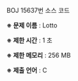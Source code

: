 BOJ 15637번 소스 코드

<b>※ 문제 이름</b> : Lotto

<b>※ 제한 시간</b> : 1 초

<b>※ 제한 메모리</b> : 256 MB

<b>※ 제출 언어</b> : C

